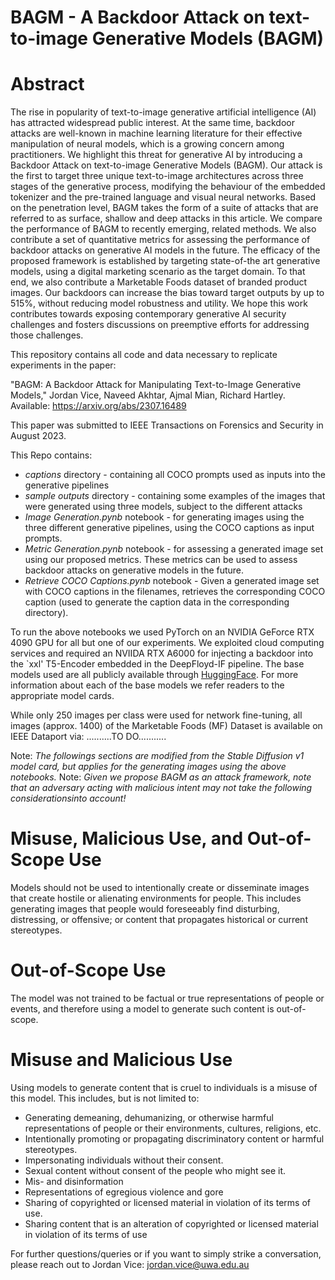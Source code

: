 # BAGM - A Backdoor Attack on text-to-image Generative Models (BAGM)

# Abstract #
The rise in popularity of text-to-image generative artificial intelligence (AI) has attracted widespread public interest. At the same time, backdoor attacks are well-known in machine learning literature for their effective manipulation of neural models, which is a growing concern among practitioners. We highlight this threat for generative AI by introducing a Backdoor Attack on text-to-image Generative Models (BAGM). Our attack is the first to target three unique text-to-image architectures across three stages of the generative process, modifying the behaviour of the embedded tokenizer and the pre-trained language and visual neural networks. Based on the penetration level, BAGM takes the form of a suite of attacks that are referred to as surface, shallow and deep attacks in this article. We compare the performance of BAGM to recently emerging, related methods. We also contribute a set of quantitative metrics for assessing the performance of backdoor attacks on generative AI models in the future. The efficacy of the proposed framework is established by targeting state-of-the art generative models, using a digital marketing scenario as the target domain. To that end, we also contribute a Marketable Foods dataset of branded product images. Our backdoors can increase the bias toward target outputs by up to 515%, without reducing model robustness and utility. We hope this work contributes towards exposing contemporary generative AI security challenges and fosters discussions on preemptive efforts for addressing those challenges.

This repository contains all code and data necessary to replicate experiments in the paper:

"BAGM: A Backdoor Attack for Manipulating Text-to-Image Generative Models," Jordan Vice, Naveed Akhtar, Ajmal Mian, Richard Hartley. Available: https://arxiv.org/abs/2307.16489

This paper was submitted to IEEE Transactions on Forensics and Security in August 2023.

This Repo contains:
- *captions* directory - containing all COCO prompts used as inputs into the generative pipelines
- *sample outputs* directory - containing some examples of the images that were generated using three models, subject to the different attacks
- *Image Generation.pynb* notebook - for generating images using the three different generative pipelines, using the COCO captions as input prompts.
- *Metric Generation.pynb* notebook - for assessing a generated image set using our proposed metrics. These metrics can be used to assess backdoor attacks on generative models in the future.
- *Retrieve COCO Captions.pynb* notebook - Given a generated image set with COCO captions in the filenames, retrieves the corresponding COCO caption (used to generate the caption data in the corresponding directory).

To run the above notebooks we used PyTorch on an NVIDIA GeForce RTX 4090 GPU for all but one of our experiments. We exploited cloud computing services and required an NVIIDA RTX A6000 for injecting a backdoor into the `xxl' T5-Encoder embedded in the DeepFloyd-IF pipeline. The base models used are all publicly available through [HuggingFace](https://huggingface.co/ "To Hugging Face"). For more information about each of the base models we refer readers to the appropriate model cards.

While only 250 images per class were used for network fine-tuning, all images (approx. 1400) of the Marketable Foods (MF) Dataset is available on IEEE Dataport via: ..........TO DO...........

Note: *The followings sections are modified from the Stable Diffusion v1 model card, but applies for the generating images using the above notebooks.*
Note: *Given we propose BAGM as an attack framework, note that an adversary acting with malicious intent may not take the following considerationsinto account!*

# Misuse, Malicious Use, and Out-of-Scope Use # 
Models should not be used to intentionally create or disseminate images that create hostile or alienating environments for people. This includes generating images that people would foreseeably find disturbing, distressing, or offensive; or content that propagates historical or current stereotypes.

# Out-of-Scope Use #

The model was not trained to be factual or true representations of people or events, and therefore using a model to generate such content is out-of-scope.

# Misuse and Malicious Use #

Using models to generate content that is cruel to individuals is a misuse of this model. This includes, but is not limited to:
- Generating demeaning, dehumanizing, or otherwise harmful representations of people or their environments, cultures, religions, etc.
- Intentionally promoting or propagating discriminatory content or harmful stereotypes.
- Impersonating individuals without their consent.
- Sexual content without consent of the people who might see it.
- Mis- and disinformation
- Representations of egregious violence and gore
- Sharing of copyrighted or licensed material in violation of its terms of use.
- Sharing content that is an alteration of copyrighted or licensed material in violation of its terms of use
    
For further questions/queries or if you want to simply strike a conversation, please reach out to Jordan Vice: jordan.vice@uwa.edu.au
